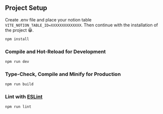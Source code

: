 ## Project Setup

Create .env file and place your notion table `VITE_NOTION_TABLE_ID=XXXXXXXXXXXXXX`. Then continue with the installation of the project 😁.

```sh
npm install
```

### Compile and Hot-Reload for Development

```sh
npm run dev
```

### Type-Check, Compile and Minify for Production

```sh
npm run build
```

### Lint with [ESLint](https://eslint.org/)

```sh
npm run lint
```
